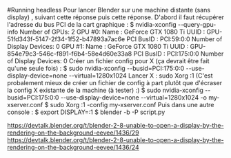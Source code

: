 #Running headless
 Pour lancer Blender sur une machine distante (sans display) , suivant cette réponse puis cette réponse.
D'abord il faut récupérer l'adresse du bus PCI de la cart graphique :
$ nvidia-xconfig --query-gpu-info
Number of GPUs: 2
GPU #0:
  Name      : GeForce GTX 1080 Ti
  UUID      : GPU-51fd343f-5147-2f34-1f52-b47893a7ac6e
  PCI BusID : PCI:59:0:0
  Number of Display Devices: 0
GPU #1:
  Name      : GeForce GTX 1080 Ti
  UUID      : GPU-854e79c3-546c-f891-f6b4-58e4d60e33a8
  PCI BusID : PCI:175:0:0
  Number of Display Devices: 0
Créer un fichier config pour X (ça devrait être fait qu'une seule fois) :
$ sudo nvidia-xconfig --busid=PCI:175:0:0 --use-display-device=none --virtual=1280x1024
Lancer X :
sudo Xorg :1
(C'est probalement mieux de créer un fichier de config à part plutôt que d'écraser la config X existante de la machine (à tester) :)
$ sudo nvidia-xconfig --busid=PCI:175:0:0 --use-display-device=none --virtual=1280x1024 -o my-xserver.conf
$ sudo Xorg :1 -config my-xserver.conf
Puis dans une autre console :
$ export DISPLAY=:1
$ blender -b -P script.py

https://devtalk.blender.org/t/blender-2-8-unable-to-open-a-display-by-the-rendering-on-the-background-eevee/1436/29
https://devtalk.blender.org/t/blender-2-8-unable-to-open-a-display-by-the-rendering-on-the-background-eevee/1436/24
